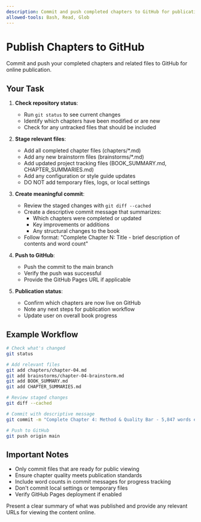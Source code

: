 ```yaml
---
description: Commit and push completed chapters to GitHub for publication
allowed-tools: Bash, Read, Glob
---
```


# Publish Chapters to GitHub

Commit and push your completed chapters and related files to GitHub for online publication.

## Your Task

1. **Check repository status**:
   - Run `git status` to see current changes
   - Identify which chapters have been modified or are new
   - Check for any untracked files that should be included

2. **Stage relevant files**:
   - Add all completed chapter files (chapters/*.md)
   - Add any new brainstorm files (brainstorms/*.md)
   - Add updated project tracking files (BOOK_SUMMARY.md, CHAPTER_SUMMARIES.md)
   - Add any configuration or style guide updates
   - DO NOT add temporary files, logs, or local settings

3. **Create meaningful commit**:
   - Review the staged changes with `git diff --cached`
   - Create a descriptive commit message that summarizes:
     - Which chapters were completed or updated
     - Key improvements or additions
     - Any structural changes to the book
   - Follow format: "Complete Chapter N: Title - brief description of contents and word count"

4. **Push to GitHub**:
   - Push the commit to the main branch
   - Verify the push was successful
   - Provide the GitHub Pages URL if applicable

5. **Publication status**:
   - Confirm which chapters are now live on GitHub
   - Note any next steps for publication workflow
   - Update user on overall book progress

## Example Workflow

```bash
# Check what's changed
git status

# Add relevant files
git add chapters/chapter-04.md
git add brainstorms/chapter-04-brainstorm.md  
git add BOOK_SUMMARY.md
git add CHAPTER_SUMMARIES.md

# Review staged changes
git diff --cached

# Commit with descriptive message
git commit -m "Complete Chapter 4: Method & Quality Bar - 5,847 words establishing rigorous methodology framework with five-test validation system and evidence hierarchy"

# Push to GitHub
git push origin main
```

## Important Notes

- Only commit files that are ready for public viewing
- Ensure chapter quality meets publication standards
- Include word counts in commit messages for progress tracking
- Don't commit local settings or temporary files
- Verify GitHub Pages deployment if enabled

Present a clear summary of what was published and provide any relevant URLs for viewing the content online.